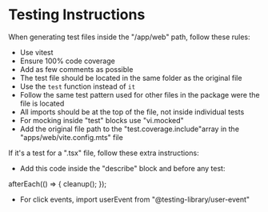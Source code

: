 # Testing Instructions

When generating test files inside the "/app/web" path, follow these rules:

- Use vitest
- Ensure 100% code coverage
- Add as few comments as possible
- The test file should be located in the same folder as the original file
- Use the `test` function instead of `it`
- Follow the same test pattern used for other files in the package were the file is located
- All imports should be at the top of the file, not inside individual tests
- For mocking inside "test" blocks use "vi.mocked"
- Add the original file path to the "test.coverage.include"array in the "apps/web/vite.config.mts" file
  
If it's a test for a ".tsx" file, follow these extra instructions:

- Add this code inside the "describe" block and before any test:

afterEach(() => {
    cleanup();
});

- For click events, import userEvent from "@testing-library/user-event"